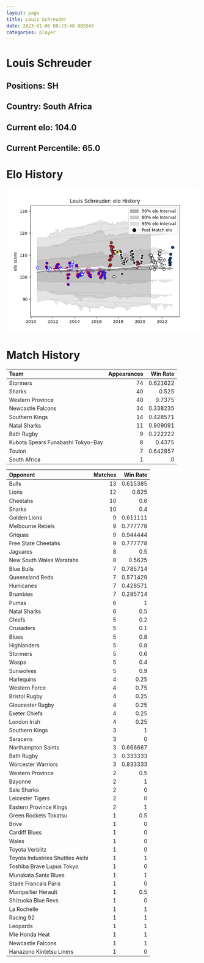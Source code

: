 ```yaml
---  
layout: page  
title: Louis Schreuder  
date: 2023-01-06 00:23:48.005545  
categories: player  
---
```

# Louis Schreuder

## Positions: SH

## Country: South Africa

## Current elo: 104.0

## Current Percentile: 65.0

# Elo History


![elo history](history_LouisSchreuder.png)
# Match History


| Team                              |   Appearances |   Win Rate |
|:----------------------------------|--------------:|-----------:|
| Stormers                          |            74 |   0.621622 |
| Sharks                            |            40 |   0.525    |
| Western Province                  |            40 |   0.7375   |
| Newcastle Falcons                 |            34 |   0.338235 |
| Southern Kings                    |            14 |   0.428571 |
| Natal Sharks                      |            11 |   0.909091 |
| Bath Rugby                        |             9 |   0.222222 |
| Kubota Spears Funabashi Tokyo-Bay |             8 |   0.4375   |
| Toulon                            |             7 |   0.642857 |
| South Africa                      |             1 |   0        |

| Opponent                         |   Matches |   Win Rate |
|:---------------------------------|----------:|-----------:|
| Bulls                            |        13 |   0.615385 |
| Lions                            |        12 |   0.625    |
| Cheetahs                         |        10 |   0.6      |
| Sharks                           |        10 |   0.4      |
| Golden Lions                     |         9 |   0.611111 |
| Melbourne Rebels                 |         9 |   0.777778 |
| Griquas                          |         9 |   0.944444 |
| Free State Cheetahs              |         9 |   0.777778 |
| Jaguares                         |         8 |   0.5      |
| New South Wales Waratahs         |         8 |   0.5625   |
| Blue Bulls                       |         7 |   0.785714 |
| Queensland Reds                  |         7 |   0.571429 |
| Hurricanes                       |         7 |   0.428571 |
| Brumbies                         |         7 |   0.285714 |
| Pumas                            |         6 |   1        |
| Natal Sharks                     |         6 |   0.5      |
| Chiefs                           |         5 |   0.2      |
| Crusaders                        |         5 |   0.1      |
| Blues                            |         5 |   0.8      |
| Highlanders                      |         5 |   0.8      |
| Stormers                         |         5 |   0.6      |
| Wasps                            |         5 |   0.4      |
| Sunwolves                        |         5 |   0.9      |
| Harlequins                       |         4 |   0.25     |
| Western Force                    |         4 |   0.75     |
| Bristol Rugby                    |         4 |   0.25     |
| Gloucester Rugby                 |         4 |   0.25     |
| Exeter Chiefs                    |         4 |   0.25     |
| London Irish                     |         4 |   0.25     |
| Southern Kings                   |         3 |   1        |
| Saracens                         |         3 |   0        |
| Northampton Saints               |         3 |   0.666667 |
| Bath Rugby                       |         3 |   0.333333 |
| Worcester Warriors               |         3 |   0.833333 |
| Western Province                 |         2 |   0.5      |
| Bayonne                          |         2 |   1        |
| Sale Sharks                      |         2 |   0        |
| Leicester Tigers                 |         2 |   0        |
| Eastern Province Kings           |         2 |   1        |
| Green Rockets Tokatsu            |         1 |   0.5      |
| Brive                            |         1 |   0        |
| Cardiff Blues                    |         1 |   0        |
| Wales                            |         1 |   0        |
| Toyota Verblitz                  |         1 |   0        |
| Toyota Industries Shuttles Aichi |         1 |   1        |
| Toshiba Brave Lupus Tokyo        |         1 |   0        |
| Munakata Sanix Blues             |         1 |   1        |
| Stade Francais Paris             |         1 |   0        |
| Montpellier Herault              |         1 |   0.5      |
| Shizuoka Blue Revs               |         1 |   0        |
| La Rochelle                      |         1 |   1        |
| Racing 92                        |         1 |   1        |
| Leopards                         |         1 |   1        |
| Mie Honda Heat                   |         1 |   1        |
| Newcastle Falcons                |         1 |   1        |
| Hanazono Kintetsu Liners         |         1 |   0        |